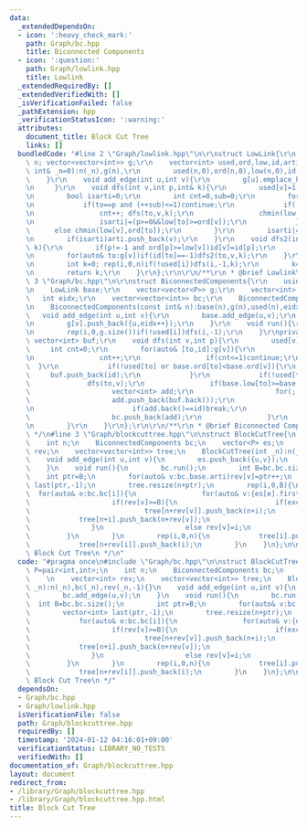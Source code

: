 ```yaml
---
data:
  _extendedDependsOn:
  - icon: ':heavy_check_mark:'
    path: Graph/bc.hpp
    title: Biconnected Components
  - icon: ':question:'
    path: Graph/lowlink.hpp
    title: Lowlink
  _extendedRequiredBy: []
  _extendedVerifiedWith: []
  _isVerificationFailed: false
  _pathExtension: hpp
  _verificationStatusIcon: ':warning:'
  attributes:
    document_title: Block Cut Tree
    links: []
  bundledCode: "#line 2 \"Graph/lowlink.hpp\"\n\r\nstruct LowLink{\r\n    const int\
    \ n; vector<vector<int>> g;\r\n    vector<int> used,ord,low,id,arti;\r\n    LowLink(const\
    \ int& _n=0):n(_n),g(n),\r\n        used(n,0),ord(n,0),low(n,0),id(n,-1){\r\n\
    \    }\r\n    void add_edge(int u,int v){\r\n        g[u].emplace_back(v); g[v].emplace_back(u);\r\
    \n     }\r\n    void dfs(int v,int p,int& k){\r\n        used[v]=1; low[v]=ord[v]=k++;\r\
    \n        bool isarti=0;\r\n        int cnt=0,sub=0;\r\n        for(auto& to:g[v]){\r\
    \n            if(to==p and (++sub)<=1)continue;\r\n            if(!used[to]){\r\
    \n                cnt++; dfs(to,v,k);\r\n                chmin(low[v],low[to]);\r\
    \n                isarti|=(p>=0&&low[to]>=ord[v]);\r\n            }\r\n      \
    \      else chmin(low[v],ord[to]);\r\n        }\r\n        isarti|=(p==-1&&cnt>1);\r\
    \n        if(isarti)arti.push_back(v);\r\n    }\r\n    void dfs2(int v,int p,int&\
    \ k){\r\n        if(p!=-1 and ord[p]>=low[v])id[v]=id[p];\r\n        else id[v]=k++;\r\
    \n        for(auto& to:g[v])if(id[to]==-1)dfs2(to,v,k);\r\n    }\r\n    int run(){\r\
    \n        int k=0; rep(i,0,n)if(!used[i])dfs(i,-1,k);\r\n        k=0; rep(i,0,n)if(id[i]==-1)dfs2(i,-1,k);\r\
    \n        return k;\r\n    }\r\n};\r\n\r\n/**\r\n * @brief Lowlink\r\n */\n#line\
    \ 3 \"Graph/bc.hpp\"\n\r\nstruct BiconnectedComponents{\r\n    using P=pair<int,int>;\r\
    \n    LowLink base;\r\n    vector<vector<P>> g;\r\n    vector<int> used;\r\n \
    \   int eidx;\r\n    vector<vector<int>> bc;\r\n    BiconnectedComponents(){}\r\
    \n    BiconnectedComponents(const int& n):base(n),g(n),used(n),eidx(0){}\r\n \
    \   void add_edge(int u,int v){\r\n        base.add_edge(u,v);\r\n        g[u].push_back({v,eidx});\r\
    \n        g[v].push_back({u,eidx++});\r\n    }\r\n    void run(){\r\n        base.run();\r\
    \n        rep(i,0,g.size())if(!used[i])dfs(i,-1);\r\n    }\r\nprivate:\r\n   \
    \ vector<int> buf;\r\n    void dfs(int v,int p){\r\n        used[v]=1;\r\n   \
    \     int cnt=0;\r\n        for(auto& [to,id]:g[v]){\r\n            if(to==p){\r\
    \n                cnt++;\r\n                if(cnt<=1)continue;\r\n          \
    \  }\r\n            if(!used[to] or base.ord[to]<base.ord[v]){\r\n           \
    \     buf.push_back(id);\r\n            }\r\n            if(!used[to]){\r\n  \
    \              dfs(to,v);\r\n                if(base.low[to]>=base.ord[v]){\r\n\
    \                    vector<int> add;\r\n                    for(;;){\r\n    \
    \                    add.push_back(buf.back());\r\n                        buf.pop_back();\r\
    \n                        if(add.back()==id)break;\r\n                    }\r\n\
    \                    bc.push_back(add);\r\n                }\r\n            }\r\
    \n        }\r\n    }\r\n};\r\n\r\n/**\r\n * @brief Biconnected Components\r\n\
    \ */\n#line 3 \"Graph/blockcuttree.hpp\"\n\nstruct BlockCutTree{\n    using P=pair<int,int>;\n\
    \    int n;\n    BiconnectedComponents bc;\n    vector<P> es;\n    \n    vector<int>\
    \ rev;\n    vector<vector<int>> tree;\n    BlockCutTree(int _n):n(_n),bc(_n),rev(_n,-1){}\n\
    \    void add_edge(int u,int v){\n        es.push_back({u,v});\n        bc.add_edge(u,v);\n\
    \    }\n    void run(){\n        bc.run();\n        int B=bc.bc.size();\n    \
    \    int ptr=B;\n        for(auto& v:bc.base.arti)rev[v]=ptr++;\n        vector<int>\
    \ last(ptr,-1);\n        tree.resize(n+ptr);\n        rep(i,0,B){\n          \
    \  for(auto& e:bc.bc[i]){\n                for(auto& v:{es[e].first,es[e].second}){\n\
    \                    if(rev[v]>=B){\n                        if(exchange(last[rev[v]],i)!=i){\n\
    \                            tree[n+rev[v]].push_back(n+i);\n                \
    \            tree[n+i].push_back(n+rev[v]);\n                        }\n     \
    \               }\n                    else rev[v]=i;\n                }\n   \
    \         }\n        }\n        rep(i,0,n){\n            tree[i].push_back(n+rev[i]);\n\
    \            tree[n+rev[i]].push_back(i);\n        }\n    }\n};\n\n/**\n * @brief\
    \ Block Cut Tree\n */\n"
  code: "#pragma once\n#include \"Graph/bc.hpp\"\n\nstruct BlockCutTree{\n    using\
    \ P=pair<int,int>;\n    int n;\n    BiconnectedComponents bc;\n    vector<P> es;\n\
    \    \n    vector<int> rev;\n    vector<vector<int>> tree;\n    BlockCutTree(int\
    \ _n):n(_n),bc(_n),rev(_n,-1){}\n    void add_edge(int u,int v){\n        es.push_back({u,v});\n\
    \        bc.add_edge(u,v);\n    }\n    void run(){\n        bc.run();\n      \
    \  int B=bc.bc.size();\n        int ptr=B;\n        for(auto& v:bc.base.arti)rev[v]=ptr++;\n\
    \        vector<int> last(ptr,-1);\n        tree.resize(n+ptr);\n        rep(i,0,B){\n\
    \            for(auto& e:bc.bc[i]){\n                for(auto& v:{es[e].first,es[e].second}){\n\
    \                    if(rev[v]>=B){\n                        if(exchange(last[rev[v]],i)!=i){\n\
    \                            tree[n+rev[v]].push_back(n+i);\n                \
    \            tree[n+i].push_back(n+rev[v]);\n                        }\n     \
    \               }\n                    else rev[v]=i;\n                }\n   \
    \         }\n        }\n        rep(i,0,n){\n            tree[i].push_back(n+rev[i]);\n\
    \            tree[n+rev[i]].push_back(i);\n        }\n    }\n};\n\n/**\n * @brief\
    \ Block Cut Tree\n */"
  dependsOn:
  - Graph/bc.hpp
  - Graph/lowlink.hpp
  isVerificationFile: false
  path: Graph/blockcuttree.hpp
  requiredBy: []
  timestamp: '2024-01-12 04:16:01+09:00'
  verificationStatus: LIBRARY_NO_TESTS
  verifiedWith: []
documentation_of: Graph/blockcuttree.hpp
layout: document
redirect_from:
- /library/Graph/blockcuttree.hpp
- /library/Graph/blockcuttree.hpp.html
title: Block Cut Tree
---
```

